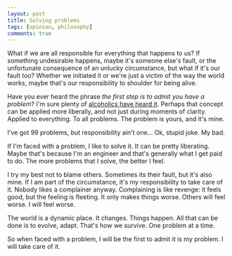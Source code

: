 ```yaml
---
layout: post
title: Solving problems
tags: [opinion, philosophy]
comments: true
---
```


What if we are all responsible for everything that happens to us?
If something undesirable happens, maybe it's someone else's fault, or the unfortunate
consequence of an unlucky circumstance, but what if it's our fault too?
Whether we initiated it or we're just a victim of
the way the world works, maybe that's our responsibility to shoulder for being
alive.

Have you ever heard the phrase *the first step is to admit you have a problem*?
I'm sure plenty of [alcoholics have heard it](http://en.wikipedia.org/wiki/Twelve-step_program).
Perhaps that concept can be applied more
liberally, and not just during moments of clarity. Applied to everything. To all
problems. The problem is yours, and it's mine.

I've got 99 problems, but responsibility ain't one... Ok, stupid joke. My bad.

If I'm faced with a problem, I like to solve it. It can be pretty liberating.
Maybe that's because I'm an engineer and that's generally what I get paid to do.
The more problems that I solve, the better I feel.

I try my best not to blame others. Sometimes its their fault, but it's also mine. If
I am part of the circumstance, it's my responsibility to take care of it.
Nobody likes a complainer anyway. Complaining is like revenge: it feels good,
but the feeling is fleeting. It only makes things worse. Others will feel
worse. I will feel worse.

The world is a dynamic place. It changes. Things happen. All that can be
done is to evolve, adapt. That's how we survive. One problem at a time.

So when faced with a problem, I will be the first to admit it is my problem.
I will take care of it.